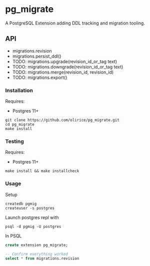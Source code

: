 # pg_migrate

A PostgreSQL Extension adding DDL tracking and migration tooling.



## API

- migrations.revision
- migrations.persist_ddl()
- TODO: migrations.upgrade(revision_id_or_tag text)
- TODO: migrations.downgrade(revision_id_or_tag text)
- TODO: migrations.merge(revision_id, revision_id)
- TODO: migrations.export()



### Installation

Requires:

 - Postgres 11+


```shell
git clone https://github.com/olirice/pg_migrate.git
cd pg_migrate
make install
```

### Testing
Requires:

 - Postgres 11+


```shell
make install && make installcheck
```

### Usage

Setup
```shell
createdb pgmig
createuser -s postgres
```

Launch postgres repl with
```
psql -d pgmig -U postgres
```

In PSQL
```sql
create extension pg_migrate;

-- Confirm everything worked
select * from migrations.revision
```

